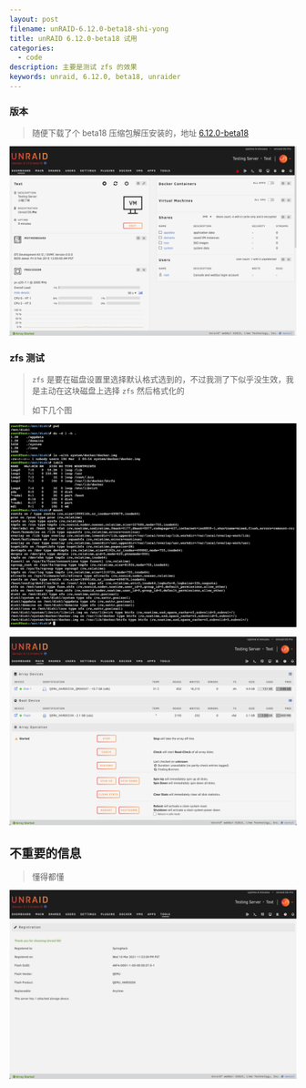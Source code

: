 ```yaml
---
layout: post
filename: unRAID-6.12.0-beta18-shi-yong
title: unRAID 6.12.0-beta18 试用
categories:
  - code
description: 主要是测试 zfs 的效果
keywords: unraid, 6.12.0, beta18, unraider
---
```

### 版本

> 随便下载了个 beta18 压缩包解压安装的，地址 [6.12.0-beta18](https://unraid-dl.sfo2.cdn.digitaloceanspaces.com/test/unRAIDServer-6.12.0-beta18-x86_64.zip)

![](/uploads/index.png)

### zfs 测试

> `zfs` 是要在磁盘设置里选择默认格式选到的，不过我测了下似乎没生效，我是主动在这块磁盘上选择 `zfs` 然后格式化的
>
> 如下几个图

![](/uploads/unraid-terminal.png)

![](/uploads/zfs.png)

## 不重要的信息

> 懂得都懂

![](/uploads/unraider.png)